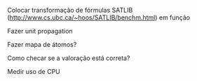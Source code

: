 Colocar transformação de fórmulas SATLIB (http://www.cs.ubc.ca/~hoos/SATLIB/benchm.html)
em função

Fazer unit propagation

Fazer mapa de átomos?

Como checar se a valoração está correta?

Medir uso de CPU
